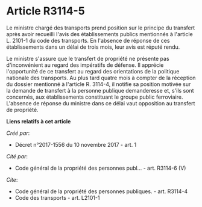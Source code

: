 # Article R3114-5

Le ministre chargé des transports prend position sur le principe du transfert après avoir recueilli l'avis des établissements
publics mentionnés à l'article L. 2101-1 du code des transports. En l'absence de réponse de ces établissements dans un délai
de trois mois, leur avis est réputé rendu. 

Le ministre s'assure que le transfert de propriété ne présente pas d'inconvénient au regard des impératifs de défense. Il
apprécie l'opportunité de ce transfert au regard des orientations de la politique nationale des transports. Au plus tard
quatre mois à compter de la réception du dossier mentionné à l'article R. 3114-4, il notifie sa position motivée sur la
demande de transfert à la personne publique demanderesse et, s'ils sont concernés, aux établissements constituant le groupe
public ferroviaire. L'absence de réponse du ministre dans ce délai vaut opposition au transfert de propriété.

**Liens relatifs à cet article**

_Créé par_:

  - Décret n°2017-1556 du 10 novembre 2017 - art. 1

_Cité par_:

  - Code général de la propriété des personnes publ... - art. R3114-6 (V)

_Cite_:

  - Code général de la propriété des personnes publiques. - art. R3114-4
  - Code des transports - art. L2101-1
